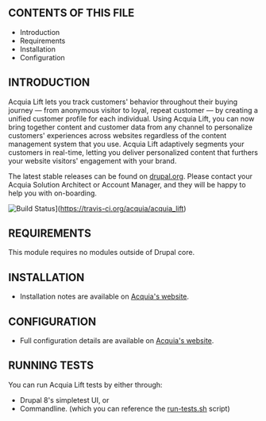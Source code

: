 CONTENTS OF THIS FILE
---------------------

 * Introduction
 * Requirements
 * Installation
 * Configuration


INTRODUCTION
------------

Acquia Lift lets you track customers' behavior throughout their buying journey —
from anonymous visitor to loyal, repeat customer — by creating a unified
customer profile for each individual. Using Acquia Lift, you can now bring
together content and customer data from any channel to personalize customers'
experiences across websites regardless of the content management system that you
use. Acquia Lift adaptively segments your customers in real-time, letting you
deliver personalized content that furthers your website visitors' engagement
with your brand.

The latest stable releases can be found on [drupal.org](https://www.drupal.org/project/acquia_lift/releases).
Please contact your Acquia Solution Architect or Account Manager, and they will
be happy to help you with on-boarding.

![Build Status](https://travis-ci.org/acquia/acquia_lift.svg?branch=8.x-4.x)](https://travis-ci.org/acquia/acquia_lift)


REQUIREMENTS
------------

This module requires no modules outside of Drupal core.


INSTALLATION
------------

 * Installation notes are available on [Acquia's website](https://docs.acquia.com/lift/install/drupal8/).


CONFIGURATION
-------------

 * Full configuration details are available on [Acquia's website](https://docs.acquia.com/lift/).


RUNNING TESTS
-------------

You can run Acquia Lift tests by either through:

 * Drupal 8's simpletest UI, or
 * Commandline. (which you can reference the [run-tests.sh](./.travis/run-tests.sh) script)
